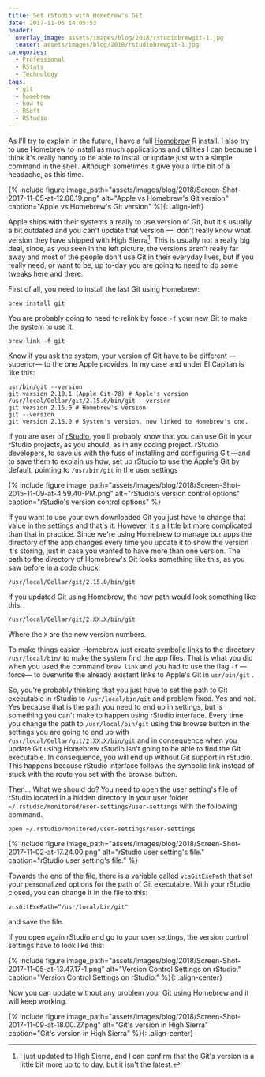 ```yaml
---
title: Set rStudio with Homebrew's Git
date: 2017-11-05 14:05:53
header:
  overlay_image: assets/images/blog/2018/rstudiobrewgit-1.jpg
  teaser: assets/images/blog/2018/rstudiobrewgit-1.jpg
categories:
  - Professional
  - RStats
  - Technology
tags:
  - git
  - homebrew
  - how to
  - RSoft
  - RStudio
---
```

As I'll try to explain in the future, I have a full [Homebrew](https://brew.sh) R install. I also try to use Homebrew to install as much applications and utilities I can because I think it's really handy to be able to install or update just with a simple command in the shell. Although sometimes it give you a little bit of a headache, as this time.

 {% include figure image_path="assets/images/blog/2018/Screen-Shot-2017-11-05-at-12.08.19.png" alt="Apple vs Homebrew's Git version" caption="Apple vs Homebrew's Git version" %}{: .align-left}

Apple ships with their systems a really to use version of Git, but it's usually a bit outdated and you can't update that version —I don't really know what version they have shipped with High Sierra[^1]. This is usually not a really big deal, since, as you seen in the left picture, the versions aren't really far away and most of the people don't use Git in their everyday lives, but if you really need, or want to be, up to-day you are going to need to do some tweaks here and there.

First of all, you need to install the last Git using Homebrew:

```shell
brew install git
```

You are probably going to need to relink by force `-f` your new Git to make the system to use it.

```shell
brew link -f git
```

Know if you ask the system, your version of Git have to be different —superior—  to the one Apple provides. In my case and under El Capitan is like this:

```shell
usr/bin/git --version
git version 2.10.1 (Apple Git-78) # Apple's version
/usr/local/Cellar/git/2.15.0/bin/git --version
git version 2.15.0 # Homebrew's version
git --version
git version 2.15.0 # System's version, now linked to Homebrew's one.
```

If you are user of [rStudio](https://www.rstudio.com), you'll probably know that you can use Git in your rStudio projects, as you should, as in any coding project. rStudio developers, to save us with the fuss of installing and configuring Git —and to save them to explain us how, set up rStudio to use the Apple's Git by default, pointing to `/usr/bin/git`  in the user settings

{% include figure image_path="assets/images/blog/2018/Screen-Shot-2015-11-09-at-4.59.40-PM.png" alt="rStudio's version control options" caption="rStudio's version control options" %}

If you want to use your own downloaded Git you just have to change that value in the settings and that's it. However, it's a little bit more complicated than that in practice. Since we're using Homebrew to manage our apps the directory of the app changes every time you update it to show the version it's storing, just in case you wanted to have more than one version. The path to the directory of Homebrew's Git looks something like this, as you saw before in a code chuck:

```shell
/usr/local/Cellar/git/2.15.0/bin/git
```

If you updated Git using Homebrew, the new path would look something like this.

```shell
/usr/local/Cellar/git/2.XX.X/bin/git
```

Where the `X` are the new version numbers.

To make things easier, Homebrew just create [symbolic links](https://en.wikipedia.org/wiki/Symbolic_link) to the directory `/usr/local/bin/`  to make the system find the app files. That is what you did when you used the command `brew link`  and you had to use the flag `-f`  —force— to overwrite the already existent links to Apple's Git in `usr/bin/git` .

So, you're probably thinking that you just have to set the path to Git executable in rStudio to `/usr/local/bin/git`  and problem fixed. Yes and not. Yes because that is the path you need to end up in settings, but is something you can't make to happen using rStudio interface. Every time you change the path to `/usr/local/bin/git`  using the browse button in the settings you are going to end up with `/usr/local/Cellar/git/2.XX.X/bin/git`  and in consequence when you update Git using Homebrew rStudio isn't going to be able to find the Git executable. In consequence, you will end up without Git support in rStudio. This happens because rStudio interface follows the symbolic link instead of stuck with the route you set with the browse button.

Then… What we should do? You need to open the user setting's file of rStudio located in a hidden directory in your user folder `~/.rstudio/monitored/user-settings/user-settings`  with the following command.

```shell
open ~/.rstudio/monitored/user-settings/user-settings
```

{% include figure image_path="assets/images/blog/2018/Screen-Shot-2017-11-02-at-17.24.00.png" alt="rStudio user setting's file." caption="rStudio user setting's file." %}

Towards the end of the file, there is a variable called `vcsGitExePath`  that set your personalized options for the path of Git executable. With your rStudio closed, you can change it in the file to this:

```shell
vcsGitExePath=“/usr/local/bin/git"
```

and save the file.

If you open again rStudio and go to your user settings, the version control settings have to look like this:

{% include figure image_path="assets/images/blog/2018/Screen-Shot-2017-11-05-at-13.47.17-1.png" alt="Version Control Settings on rStudio." caption="Version Control Settings on rStudio." %}{: .align-center}

Now you can update without any problem your Git using Homebrew and it will keep working.

{% include figure image_path="assets/images/blog/2018/Screen-Shot-2017-11-09-at-18.00.27.png" alt="Git's version in High Sierra" caption="Git's version in High Sierra" %}{: .align-center}


[^1]: I just updated to High Sierra, and I can confirm that the Git's version is a little bit more up to to day, but it isn't the latest.
